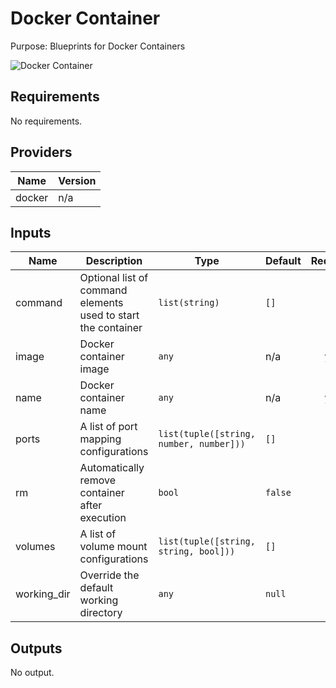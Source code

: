 # Docker Container

Purpose: Blueprints for Docker Containers

![Docker Container](docker\_container.png)

## Requirements

No requirements.

## Providers

| Name | Version |
|------|---------|
| docker | n/a |

## Inputs

| Name | Description | Type | Default | Required |
|------|-------------|------|---------|:--------:|
| command | Optional list of command elements used to start the container | `list(string)` | `[]` | no |
| image | Docker container image | `any` | n/a | yes |
| name | Docker container name | `any` | n/a | yes |
| ports | A list of port mapping configurations | `list(tuple([string, number, number]))` | `[]` | no |
| rm | Automatically remove container after execution | `bool` | `false` | no |
| volumes | A list of volume mount configurations | `list(tuple([string, string, bool]))` | `[]` | no |
| working\_dir | Override the default working directory | `any` | `null` | no |

## Outputs

No output.

